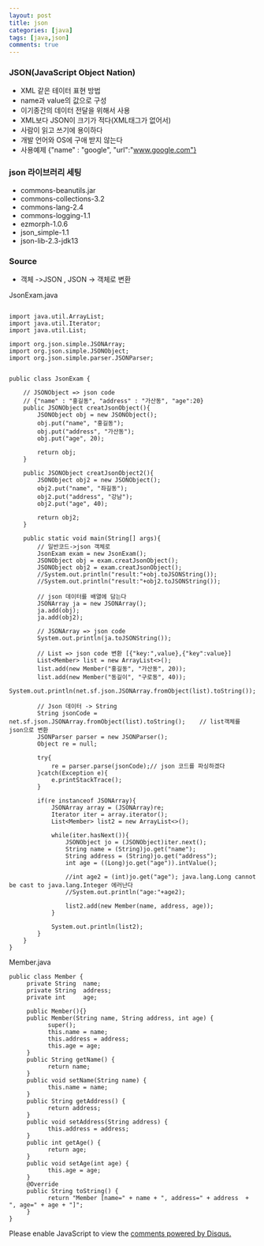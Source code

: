 ```yaml
---
layout: post
title: json
categories: [java]
tags: [java,json]
comments: true
---
```

### JSON(JavaScript Object Nation)
- XML 같은 테이터 표현 방법
- name과 value의 값으로 구성
- 이기종간의 데이터 전달을 위해서 사용
- XML보다 JSON이 크기가 적다(XML태그가 없어서)
- 사람이 읽고 쓰기에 용이하다
- 개발 언어와 OS에 구애 받지 않는다
- 사용예제
{"name" : "google", "url":"www.google.com"}

### json 라이브러리 세팅
- commons-beanutils.jar
- commons-collections-3.2
- commons-lang-2.4
- commons-logging-1.1
- ezmorph-1.0.6
- json_simple-1.1
- json-lib-2.3-jdk13

### Source
- 객체 ->JSON , JSON -> 객체로 변환

JsonExam.java

~~~

import java.util.ArrayList;
import java.util.Iterator;
import java.util.List;

import org.json.simple.JSONArray;
import org.json.simple.JSONObject;
import org.json.simple.parser.JSONParser;


public class JsonExam {

    // JSONObject => json code
    // {"name" : "홍길동", "address" : "가산동", "age":20}
    public JSONObject creatJsonObject(){
        JSONObject obj = new JSONObject();
        obj.put("name", "홍길동");
        obj.put("address", "가산동");
        obj.put("age", 20);
        
        return obj;
    }
    
    public JSONObject creatJsonObject2(){
        JSONObject obj2 = new JSONObject();
        obj2.put("name", "좌길동");
        obj2.put("address", "강남");
        obj2.put("age", 40);
        
        return obj2;
    }
    
    public static void main(String[] args){
        // 일반코드->json 객체로
        JsonExam exam = new JsonExam();
        JSONObject obj = exam.creatJsonObject();
        JSONObject obj2 = exam.creatJsonObject();
        //System.out.println("result:"+obj.toJSONString());
        //System.out.println("result:"+obj2.toJSONString());
    
        // json 데이터를 배열에 담는다
        JSONArray ja = new JSONArray();
        ja.add(obj);
        ja.add(obj2);
        
        // JSONArray => json code
        System.out.println(ja.toJSONString());
        
        // List => json code 변환 [{"key:",value},{"key":value}]
        List<Member> list = new ArrayList<>();
        list.add(new Member("홍길동", "가산동", 20));
        list.add(new Member("동길이", "구로동", 40));
        System.out.println(net.sf.json.JSONArray.fromObject(list).toString());
        
        // Json 데이터 -> String
        String jsonCode = net.sf.json.JSONArray.fromObject(list).toString();    // list객체를 json으로 변환
        JSONParser parser = new JSONParser();
        Object re = null;
        
        try{
            re = parser.parse(jsonCode);// json 코드를 파싱하겠다
        }catch(Exception e){
            e.printStackTrace();
        }
        
        if(re instanceof JSONArray){
            JSONArray array = (JSONArray)re;
            Iterator iter = array.iterator();
            List<Member> list2 = new ArrayList<>();
            
            while(iter.hasNext()){
                JSONObject jo = (JSONObject)iter.next();
                String name = (String)jo.get("name");
                String address = (String)jo.get("address");
                int age = ((Long)jo.get("age")).intValue();
                
                //int age2 = (int)jo.get("age"); java.lang.Long cannot be cast to java.lang.Integer 에러난다
                //System.out.println("age:"+age2);
                
                list2.add(new Member(name, address, age));
            }
            
            System.out.println(list2);
        }
    }
}
~~~

Member.java

~~~
public class Member {
     private String  name;
     private String  address;
     private int     age;
     
     public Member(){}
     public Member(String name, String address, int age) {
           super();
           this.name = name;
           this.address = address;
           this.age = age;
     }
     public String getName() {
           return name;
     }
     public void setName(String name) {
           this.name = name;
     }
     public String getAddress() {
           return address;
     }
     public void setAddress(String address) {
           this.address = address;
     }
     public int getAge() {
           return age;
     }
     public void setAge(int age) {
           this.age = age;
     }
     @Override
     public String toString() {
           return "Member [name=" + name + ", address=" + address  + ", age=" + age + "]";
     }
}
~~~

<div id="disqus_thread"></div>
<script>

/**
*  RECOMMENDED CONFIGURATION VARIA*BLES: EDIT AND UNCOMMENT THE SECTION BELOW TO INSERT DYNAMIC VALUES FROM YOUR PLATFORM OR CMS.
*  LEARN WHY DEFINING THESE VARIABLES IS IMPORTANT: https://disqus.com/admin/universalcode/#configuration-variables*/
/*
var disqus_config = function () {
this.page.url = PAGE_URL;  // Replace PAGE_URL with your page's canonical URL variable
this.page.identifier = PAGE_IDENTIFIER; // Replace PAGE_IDENTIFIER with your page's unique identifier variable
};
*/
(function() { // DON'T EDIT BELOW THIS LINE
var d = document, s = d.createElement('script');
s.src = 'https://parkwonhui.disqus.com/embed.js';
s.setAttribute('data-timestamp', +new Date());
(d.head || d.body).appendChild(s);
})();
</script>
<noscript>Please enable JavaScript to view the <a href="https://disqus.com/?ref_noscript">comments powered by Disqus.</a></noscript>
                            